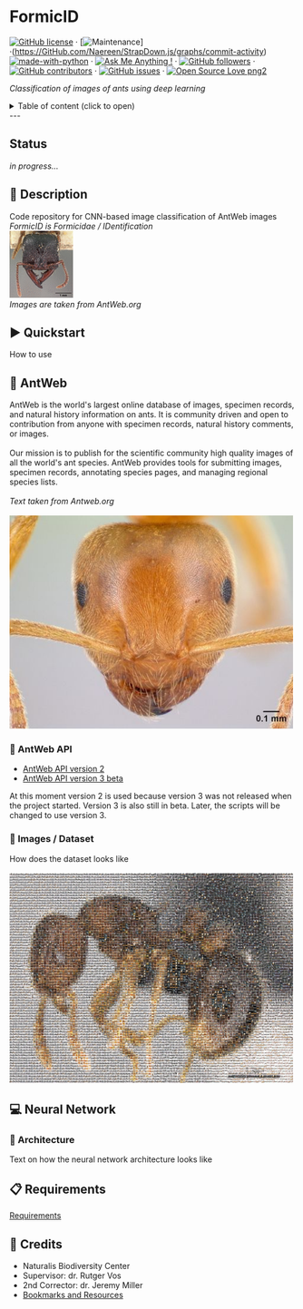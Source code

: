# FormicID 
[![GitHub license](https://img.shields.io/badge/license-MIT-blue.svg)](https://github.com/naturalis/FormicID/blob/master/LICENSE) &middot; [![Maintenance](https://img.shields.io/badge/Maintained%3F-yes-green.svg)] &middot;(https://GitHub.com/Naereen/StrapDown.js/graphs/commit-activity) [![made-with-python](https://img.shields.io/badge/Made%20with-Python-1f425f.svg)](https://www.python.org/) &middot; [![Ask Me Anything !](https://img.shields.io/badge/Ask%20me-anything-1abc9c.svg)](https://GitHub.com/Naereen/ama) &middot; [![GitHub followers](https://img.shields.io/github/followers/Naereen.svg?style=social&label=Follow&maxAge=2592000)](https://github.com/Naereen?tab=followers) &middot;  [![GitHub contributors](https://img.shields.io/github/contributors/Naereen/StrapDown.js.svg)](https://GitHub.com/Naereen/StrapDown.js/graphs/contributors/) &middot; [![GitHub issues](https://img.shields.io/github/issues/Naereen/StrapDown.js.svg)](https://GitHub.com/Naereen/StrapDown.js/issues/) &middot; [![Open Source Love png2](https://badges.frapsoft.com/os/v2/open-source.png?v=103)](https://github.com/ellerbrock/open-source-badges/)


_Classification of images of ants using deep learning_
<details>
 <summary>Table of content (click to open) </summary>
  * [Status](#status)
  * [Description](#description)
  * [Quickstart](#quickstart)
  * [AntWeb](#antweb)
    * [AntWeb API](#antweb-api)
    * [Dataset](#images--dataset)
  * [Neural Network](#neural-network)
    * [Architecture](#architecture)
  * [Requirements](#requirements)
  * [Credits](#credits)
</details>
---

## Status
<!-- travis-ci -->
_in progress..._

## :pencil: Description
Code repository for CNN-based image classification of AntWeb images <br>
_FormicID is Formicidae / IDentification_
<br>
<img src="https://github.com/naturalis/FormicID/blob/master/img/25images.gif?raw=true">
<br>
_Images are taken from AntWeb.org_

## :arrow_forward: Quickstart
How to use

## :ant: AntWeb
AntWeb is the world's largest online database of images, specimen records, and natural history information on ants. It is community driven and open to contribution from anyone with specimen records, natural history comments, or images.<br>
<br>
Our mission is to publish for the scientific community high quality images of all the world's ant species. AntWeb provides tools for submitting images, specimen records, annotating species pages, and managing regional species lists.<br> <br>
_Text taken from Antweb.org_ <br> <br>
<img src="https://github.com/naturalis/FormicID/blob/master/img/lasiusflavus.jpg?raw=true" width="500">
<br>

### :satellite: AntWeb API
* [AntWeb API version 2](https://www.antweb.org/api/v2/)
* [AntWeb API version 3 beta](https://www.antweb.org/documentation/api/apiV3.jsp)

At this moment version 2 is used because version 3 was not released when the project started. Version 3 is also still in beta. Later, the scripts will be changed to use version 3.

### :open_file_folder: Images / Dataset
How does the dataset looks like
<br> <br>
<img src="https://github.com/naturalis/FormicID/blob/master/img/mosaic.jpg?raw=true" width="500">
<br> 

## :computer: Neural Network
### :triangular_ruler: Architecture
Text on how the neural network architecture looks like

## :clipboard: Requirements
[Requirements](requirements.txt)

## :scroll: Credits
* Naturalis Biodiversity Center 
* Supervisor: dr. Rutger Vos
* 2nd Corrector: dr. Jeremy Miller
* [Bookmarks and Resources](docs/Bookmarks-and-resources.md)
